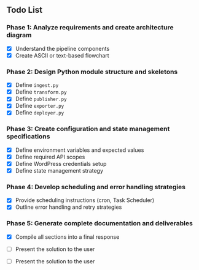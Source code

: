 ## Todo List

### Phase 1: Analyze requirements and create architecture diagram
- [x] Understand the pipeline components
- [x] Create ASCII or text-based flowchart

### Phase 2: Design Python module structure and skeletons
- [x] Define `ingest.py`
- [x] Define `transform.py`
- [x] Define `publisher.py`
- [x] Define `exporter.py`
- [x] Define `deployer.py`

### Phase 3: Create configuration and state management specifications
- [x] Define environment variables and expected values
- [x] Define required API scopes
- [x] Define WordPress credentials setup
- [x] Define state management strategy

### Phase 4: Develop scheduling and error handling strategies
- [x] Provide scheduling instructions (cron, Task Scheduler)
- [x] Outline error handling and retry strategies

### Phase 5: Generate complete documentation and deliverables
- [x] Compile all sections into a final response
- [ ] Present the solution to the user
- [ ] Present the solution to the user

